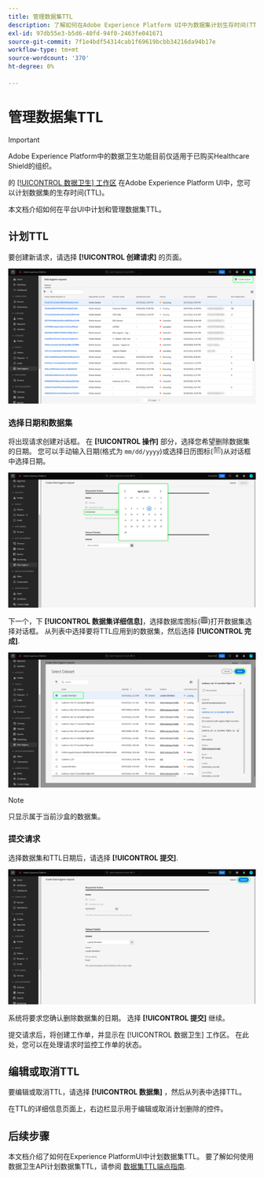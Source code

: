 ```yaml
---
title: 管理数据集TTL
description: 了解如何在Adobe Experience Platform UI中为数据集计划生存时间(TTL)。
exl-id: 97db55e3-b5d6-40fd-94f0-2463fe041671
source-git-commit: 7f1e4bdf54314cab1f69619bcbb34216da94b17e
workflow-type: tm+mt
source-wordcount: '370'
ht-degree: 0%

---
```


# 管理数据集TTL

>[!IMPORTANT]
>
>Adobe Experience Platform中的数据卫生功能目前仅适用于已购买Healthcare Shield的组织。

的 [[!UICONTROL 数据卫生] 工作区](./overview.md) 在Adobe Experience Platform UI中，您可以计划数据集的生存时间(TTL)。

本文档介绍如何在平台UI中计划和管理数据集TTL。

## 计划TTL

要创建新请求，请选择 **[!UICONTROL 创建请求]** 的页面。

![显示 [!UICONTROL 创建请求] 按钮](../images/ui/ttl/create-request-button.png)

<!-- The request creation dialog appears. Under the **[!UICONTROL Action]** section, select **[!UICONTROL Dataset]** to update the available controls for TTL scheduling-->

### 选择日期和数据集

将出现请求创建对话框。 在 **[!UICONTROL 操作]** 部分，选择您希望删除数据集的日期。 您可以手动输入日期(格式为 `mm/dd/yyyy`)或选择日历图标(![日历图标的图像](../images/ui/ttl/calendar-icon.png))从对话框中选择日期。

![显示为TTL设置过期日期的图像](../images/ui/ttl/select-date.png)

下一个，下 **[!UICONTROL 数据集详细信息]**，选择数据库图标(![数据库图标的图像](../images/ui/ttl/database-icon.png))打开数据集选择对话框。 从列表中选择要将TTL应用到的数据集，然后选择 **[!UICONTROL 完成]**.

![显示正在选择的数据集的图像](../images/ui/ttl/select-dataset.png)

>[!NOTE]
>
>只显示属于当前沙盒的数据集。

### 提交请求

选择数据集和TTL日期后，请选择 **[!UICONTROL 提交]**.

![显示 [!UICONTROL 提交] 按钮](../images/ui/ttl/submit.png)

系统将要求您确认删除数据集的日期。 选择 **[!UICONTROL 提交]** 继续。

提交请求后，将创建工作单，并显示在 [!UICONTROL 数据卫生] 工作区。 在此处，您可以在处理请求时监控工作单的状态。

## 编辑或取消TTL

要编辑或取消TTL，请选择 **[!UICONTROL 数据集]** ，然后从列表中选择TTL。

在TTL的详细信息页面上，右边栏显示用于编辑或取消计划删除的控件。

## 后续步骤

本文档介绍了如何在Experience PlatformUI中计划数据集TTL。 要了解如何使用数据卫生API计划数据集TTL，请参阅 [数据集TTL端点指南](../api/ttl.md).

